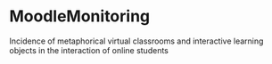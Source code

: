 # MoodleMonitoring
Incidence of metaphorical virtual classrooms and interactive learning objects in the interaction of online students
